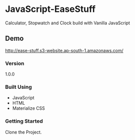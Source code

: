 # JavaScript-EaseStuff

Calculator, Stopwatch and Clock build with Vanilla JavaScript

## Demo

http://ease-stuff.s3-website.ap-south-1.amazonaws.com/

### Version

1.0.0

### Built Using

- JavaScript
- HTML
- Materialize CSS

### Getting Started

Clone the Project.
